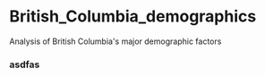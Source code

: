 # British_Columbia_demographics
Analysis of British Columbia's major demographic factors
### asdfas
